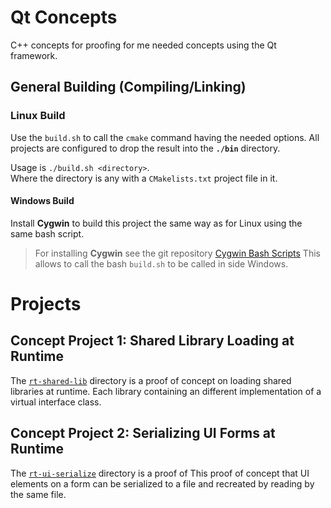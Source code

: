 # Qt Concepts

C++ concepts for proofing for me needed concepts using the Qt framework.

## General Building (Compiling/Linking) 

### Linux Build

Use the `build.sh` to call the `cmake` command having the needed options. 
All projects are configured to drop the result into the **`./bin`** directory.

Usage is `./build.sh <directory>`.<br>
Where the directory is any with a `CMakelists.txt` project file in it.

#### Windows Build

Install **Cygwin** to build this project the same way as for Linux using the same bash script.

>For installing **Cygwin** see the git repository [Cygwin Bash Scripts](https://git.scanframe.com/shared/bin-bash)
>This allows to call the bash `build.sh` to be called in side Windows.

# Projects

## Concept Project 1: Shared Library Loading at Runtime


The [`rt-shared-lib`](./-/tree/master/rt-shared-lib) directory is a proof of 
concept on loading shared libraries at runtime.
Each library containing an different implementation of a virtual interface class. 

## Concept Project 2: Serializing UI Forms at Runtime

The [`rt-ui-serialize`](./-/tree/master/rt-ui-serialize) directory is a proof of
This proof of concept that UI elements on a form can be serialized to a file and 
recreated by reading by the same file.
